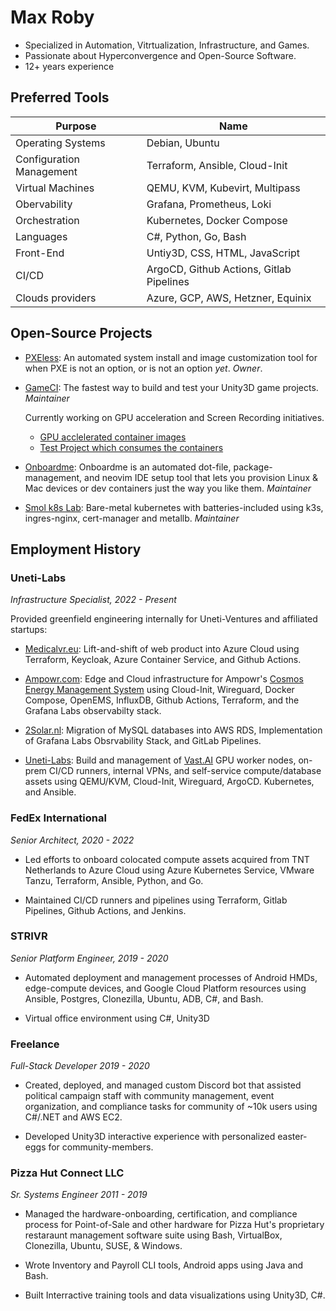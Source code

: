 # Max Roby

- Specialized in Automation, Vitrtualization, Infrastructure, and Games.
- Passionate about Hyperconvergence and Open-Source Software.
- 12+ years experience

## Preferred Tools

|Purpose|Name|
|---|---|
|Operating Systems|Debian, Ubuntu|
|Configuration Management| Terraform, Ansible, Cloud-Init |
|Virtual Machines|QEMU, KVM, Kubevirt, Multipass|
|Obervability | Grafana, Prometheus, Loki|
|Orchestration| Kubernetes, Docker Compose|
|Languages| C#, Python, Go, Bash|
|Front-End| Untiy3D, CSS, HTML, JavaScript |
|CI/CD| ArgoCD, Github Actions, Gitlab Pipelines|
|Clouds providers| Azure, GCP, AWS, Hetzner, Equinix |

## Open-Source Projects

- [PXEless](https://github.com/cloudymax/pxeless): An automated system install and image customization tool for when PXE is not an option, or is not an option *yet*. *Owner*.

- [GameCI](https://game.ci/): The fastest way to build and test your Unity3D game projects. *Maintainer*

    Currently working on GPU acceleration and Screen Recording initiatives.

    - [GPU acclelerated container images](https://github.com/buildstar-online/gameci-docker-extras)
    - [Test Project which consumes the containers](https://github.com/buildstar-online/unity-webgl-nginx)

- [Onboardme](https://github.com/jessebot/onboardme/): Onboardme is an automated dot-file, package-management, and neovim IDE setup tool that lets you provision Linux & Mac devices or dev containers just the way you like them. *Maintainer*

- [Smol k8s Lab](https://github.com/small-hack/smol-k8s-lab): Bare-metal kubernetes with batteries-included using k3s, ingres-nginx, cert-manager and metallb. *Maintainer*

## Employment History

### Uneti-Labs

*Infrastructure Specialist, 2022 - Present*

Provided greenfield engineering internally for Uneti-Ventures and affiliated startups:

- [Medicalvr.eu](https://www.medicalvr.eu/): Lift-and-shift of web product into Azure Cloud using Terraform, Keycloak, Azure Container Service, and Github Actions.

- [Ampowr.com](https://ampowr.com/): Edge and Cloud infrastructure for Ampowr's [Cosmos Energy Management System](https://ampowr.com/cosmos-ems/) using Cloud-Init, Wireguard, Docker Compose, OpenEMS, InfluxDB, Github Actions, Terraform, and the Grafana Labs observabilty stack.

- [2Solar.nl](https://2solar.nl/): Migration of MySQL databases into AWS RDS, Implementation of Grafana Labs Obsrvability Stack, and GitLab Pipelines.

- [Uneti-Labs](https://uneti-labs.com/): Build and management of [Vast.AI](https://vast.ai/) GPU worker nodes, on-prem CI/CD runners, internal VPNs, and self-service compute/database assets using QEMU/KVM, Cloud-Init, Wireguard, ArgoCD. Kubernetes, and Ansible.

### FedEx International

*Senior Architect, 2020 - 2022*

- Led efforts to onboard colocated compute assets acquired from TNT Netherlands to Azure Cloud using Azure Kubernetes Service, VMware Tanzu, Terraform, Ansible, Python, and Go.

- Maintained CI/CD runners and pipelines using Terraform, Gitlab Pipelines, Github Actions, and Jenkins.

### STRIVR

*Senior Platform Engineer, 2019 - 2020*

- Automated deployment and management processes of Android HMDs, edge-compute devices, and Google Cloud Platform resources using Ansible, Postgres, Clonezilla, Ubuntu, ADB, C#, and Bash.

- Virtual office environment using C#, Unity3D

### Freelance

*Full-Stack Developer 2019 - 2020*

- Created, deployed, and managed custom Discord bot that assisted political campaign staff with community management, event organization, and compliance tasks for community of ~10k users using C#/.NET and AWS EC2.

- Developed Unity3D interactive experience with personalized easter-eggs for community-members.

### Pizza Hut Connect LLC

*Sr. Systems Engineer 2011 - 2019*

- Managed the hardware-onboarding, certification, and compliance process for Point-of-Sale and other hardware for Pizza Hut's proprietary restaraunt management software suite using Bash, VirtualBox, Clonezilla, Ubuntu, SUSE, & Windows.

- Wrote Inventory and Payroll CLI tools, Android apps using Java and Bash.

- Built Interractive training tools and data visualizations using Unity3D, C#.

